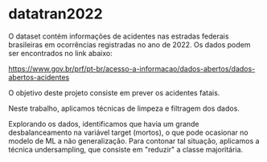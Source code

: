 # datatran2022

  O dataset contém informações de acidentes nas estradas federais brasileiras em ocorrências registradas no ano de 2022. Os dados podem ser encontrados no link abaixo:

  https://www.gov.br/prf/pt-br/acesso-a-informacao/dados-abertos/dados-abertos-acidentes

O objetivo deste projeto consiste em prever os acidentes fatais.

Neste trabalho, aplicamos técnicas de limpeza e filtragem dos dados.

Explorando os dados, identificamos que havia um grande desbalanceamento na variável target (mortos), o que pode ocasionar no modelo de ML a não generalização.
Para contonar tal situação, aplicamos a técnica undersampling, que consiste em "reduzir" a classe majoritária.
